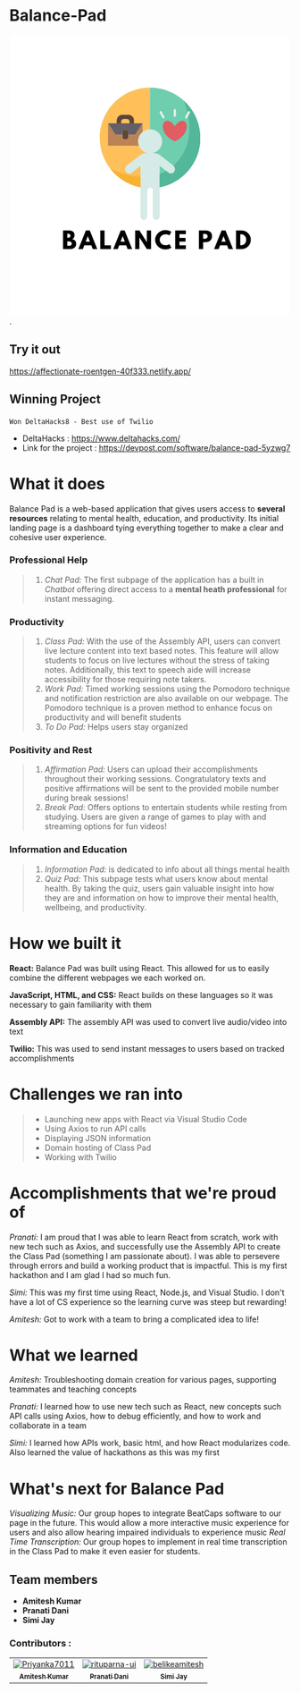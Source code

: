 # Balance-Pad

<div align="center">
 <img width:"30px" height: "30xp" src="./src/assets/logo.png" alt="logo">
 </div>.

## Try it out

https://affectionate-roentgen-40f333.netlify.app/

## Winning Project

`Won DeltaHacks8 - Best use of Twilio`
* DeltaHacks : https://www.deltahacks.com/
* Link for the project : https://devpost.com/software/balance-pad-5yzwg7

# What it does
Balance Pad is a web-based application that gives users access to **several resources** relating to mental health, education, and productivity. Its initial landing page is a dashboard tying everything together to make a clear and cohesive user experience. 

### Professional Help
> 1. _Chat Pad:_ The first subpage of the application has a built in _Chatbot_ offering direct access to a **mental heath professional** for instant messaging.

### Productivity
> 1. _Class Pad:_ With the use of the Assembly API, users can convert live lecture content into text based notes. This feature will allow students to focus on live lectures without the stress of taking notes. Additionally, this text to speech aide will increase accessibility for those requiring note takers. 
> 2. _Work Pad:_ Timed working sessions using the Pomodoro technique and notification restriction are also available on our webpage. The Pomodoro technique is a proven method to enhance focus on productivity and will benefit students
>3. _To Do Pad:_ Helps users stay organized

### Positivity and Rest
> 1.  _Affirmation Pad:_ Users can upload their accomplishments throughout their working sessions. Congratulatory texts and positive affirmations will be sent to the provided mobile number during break sessions!
> 2. _Break Pad:_  Offers options to entertain students while resting from studying. Users are given a range of games to play with and streaming options for fun videos!
 
### Information and Education
> 1. _Information Pad:_  is dedicated to info about all things mental health 
> 2. _Quiz Pad:_ This subpage tests what users know about mental health. By taking the quiz, users gain valuable insight into how they are and information on how to improve their mental health, wellbeing, and productivity.

# How we built it

**React:** Balance Pad was built using React. This allowed for us to easily combine the different webpages we each worked on. 

**JavaScript, HTML, and CSS:** React builds on these languages so it was necessary to gain familiarity with them

**Assembly API:** The assembly API was used to convert live audio/video into text

**Twilio:** This was used to send instant messages to users based on tracked accomplishments

# Challenges we ran into
> - Launching new apps with React via Visual Studio Code
> - Using Axios to run API calls
> - Displaying JSON information
> - Domain hosting of Class Pad
> - Working with Twilio

# Accomplishments that we're proud of
_Pranati:_ I am proud that I was able to learn React from scratch, work with new tech such as Axios, and successfully use the Assembly API to create the Class Pad (something I am passionate about). I was able to persevere through errors and build a working product that is impactful. This is my first hackathon and I am glad I had so much fun. 

_Simi:_ This was my first time using React, Node.js, and Visual Studio. I don't have a lot of CS experience so the learning curve was steep but rewarding! 

_Amitesh:_ Got to work with a team to bring a complicated idea to life!

# What we learned
_Amitesh:_  Troubleshooting domain creation for various pages, supporting teammates and teaching concepts

_Pranati:_ I learned how to use new tech such as React, new concepts such API calls using Axios, how to debug efficiently, and how to work and collaborate in a team

_Simi:_ I learned how APIs work, basic html, and how React modularizes code. Also learned the value of hackathons as this was my first

# What's next for Balance Pad
_Visualizing Music:_  Our group hopes to integrate BeatCaps software to our page in the future. This would allow a more interactive music experience for users and also allow hearing impaired individuals to experience music
_Real Time Transcription:_ Our group hopes to implement in real time transcription in the Class Pad to make it even easier for students. 

## Team members
- **Amitesh Kumar**
- **Pranati Dani**
- **Simi Jay**

 ### Contributors :
<!-- readme: contributors -start -->
<table>
<tr>
    <td align="center">
        <a href="https://github.com/belikeamitesh">
            <img src="https://avatars.githubusercontent.com/u/56907437?v=4" width="100;" alt="Priyanka7011"/>
            <br />
            <sub><b>Amitesh Kumar</b></sub>
        </a>
    </td>
    <td align="center">
        <a href="https://github.com/pranatidani-uw">
            <img src="https://avatars.githubusercontent.com/u/88809465?v=4" width="100;" alt="rituparna-ui"/>
            <br />
            <sub><b>Pranati Dani</b></sub>
        </a>
    </td>
    <td align="center">
        <a href="https://github.com/SimiJay">
            <img src="https://avatars.githubusercontent.com/u/75226420?v=4" width="100;" alt="belikeamitesh"/>
            <br />
            <sub><b>Simi Jay</b></sub>
        </a>
    </td></tr>
</table>
<!-- readme: contributors -end -->
